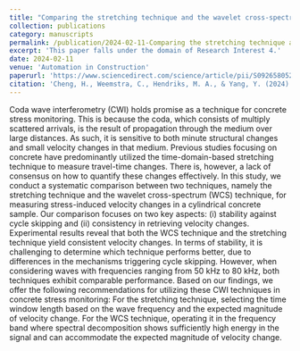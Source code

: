```yaml
---
title: "Comparing the stretching technique and the wavelet cross-spectrum technique for measuring stress-induced wave-velocity changes in concrete"
collection: publications
category: manuscripts
permalink: /publication/2024-02-11-Comparing the stretching technique and the wavelet cross-spectrum technique for measuring stress-induced wave-velocity changes in concrete
excerpt: 'This paper falls under the domain of Research Interest 4.'
date: 2024-02-11
venue: 'Automation in Construction'
paperurl: 'https://www.sciencedirect.com/science/article/pii/S0926580523004818'
citation: 'Cheng, H., Weemstra, C., Hendriks, M. A., & Yang, Y. (2024). Comparing the stretching technique and the wavelet cross-spectrum technique for measuring stress-induced wave-velocity changes in concrete. Automation in Construction, 158, 105221.'
---
```


Coda wave interferometry (CWI) holds promise as a technique for concrete stress monitoring. This is because the coda, which consists of multiply scattered arrivals, is the result of propagation through the medium over large distances. As such, it is sensitive to both minute structural changes and small velocity changes in that medium. Previous studies focusing on concrete have predominantly utilized the time-domain-based stretching technique to measure travel-time changes. There is, however, a lack of consensus on how to quantify these changes effectively. In this study, we conduct a systematic comparison between two techniques, namely the stretching technique and the wavelet cross-spectrum (WCS) technique, for measuring stress-induced velocity changes in a cylindrical concrete sample. Our comparison focuses on two key aspects: (i) stability against cycle skipping and (ii) consistency in retrieving velocity changes. Experimental results reveal that both the WCS technique and the stretching technique yield consistent velocity changes. In terms of stability, it is challenging to determine which technique performs better, due to differences in the mechanisms triggering cycle skipping. However, when considering waves with frequencies ranging from 50 kHz to 80 kHz, both techniques exhibit comparable performance. Based on our findings, we offer the following recommendations for utilizing these CWI techniques in concrete stress monitoring:
For the stretching technique, selecting the time window length based on the wave frequency and the expected magnitude of velocity change.
For the WCS technique, operating it in the frequency band where spectral decomposition shows sufficiently high energy in the signal and can accommodate the expected magnitude of velocity change.

<!--slidesurl: 'http://academicpages.github.io/files/slides1.pdf'-->
